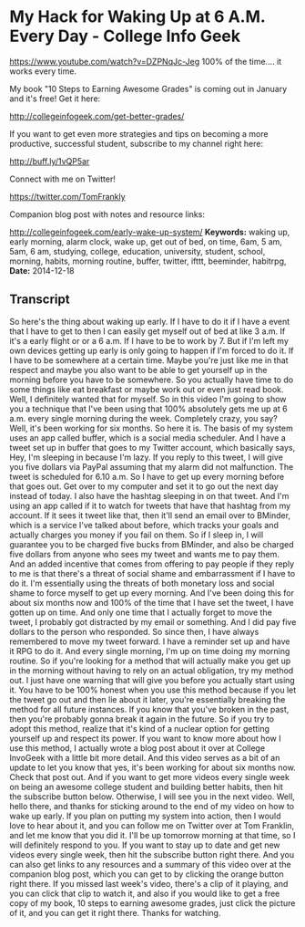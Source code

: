# My Hack for Waking Up at 6 A.M. Every Day - College Info Geek
https://www.youtube.com/watch?v=DZPNqJc-Jeg
100% of the time.... it works every time.

My book "10 Steps to Earning Awesome Grades" is coming out in January and it's free! Get it here:

http://collegeinfogeek.com/get-better-grades/

If you want to get even more strategies and tips on becoming a more productive, successful student, subscribe to my channel right here:

http://buff.ly/1vQP5ar

Connect with me on Twitter!

https://twitter.com/TomFrankly

Companion blog post with notes and resource links: 

http://collegeinfogeek.com/early-wake-up-system/
**Keywords:** waking up, early morning, alarm clock, wake up, get out of bed, on time, 6am, 5 am, 5am, 6 am, studying, college, education, university, student, school, morning, habits, morning routine, buffer, twitter, ifttt, beeminder, habitrpg, 
**Date:** 2014-12-18

## Transcript
 So here's the thing about waking up early. If I have to do it if I have a event that I have to get to then I can easily get myself out of bed at like 3 a.m. If it's a early flight or or a 6 a.m. If I have to be to work by 7. But if I'm left my own devices getting up early is only going to happen if I'm forced to do it. If I have to be somewhere at a certain time. Maybe you're just like me in that respect and maybe you also want to be able to get yourself up in the morning before you have to be somewhere. So you actually have time to do some things like eat breakfast or maybe work out or even just read book. Well, I definitely wanted that for myself. So in this video I'm going to show you a technique that I've been using that 100% absolutely gets me up at 6 a.m. every single morning during the week. Completely crazy, you say? Well, it's been working for six months. So here it is. The basis of my system uses an app called buffer, which is a social media scheduler. And I have a tweet set up in buffer that goes to my Twitter account, which basically says, Hey, I'm sleeping in because I'm lazy. If you reply to this tweet, I will give you five dollars via PayPal assuming that my alarm did not malfunction. The tweet is scheduled for 6.10 a.m. So I have to get up every morning before that goes out. Get over to my computer and set it to go out the next day instead of today. I also have the hashtag sleeping in on that tweet. And I'm using an app called if it to watch for tweets that have that hashtag from my account. If it sees it tweet like that, then it'll send an email over to BMinder, which is a service I've talked about before, which tracks your goals and actually charges you money if you fail on them. So if I sleep in, I will guarantee you to be charged five bucks from BMinder, and also be charged five dollars from anyone who sees my tweet and wants me to pay them. And an added incentive that comes from offering to pay people if they reply to me is that there's a threat of social shame and embarrassment if I have to do it. I'm essentially using the threats of both monetary loss and social shame to force myself to get up every morning. And I've been doing this for about six months now and 100% of the time that I have set the tweet, I have gotten up on time. And only one time that I actually forget to move the tweet, I probably got distracted by my email or something. And I did pay five dollars to the person who responded. So since then, I have always remembered to move my tweet forward. I have a reminder set up and have it RPG to do it. And every single morning, I'm up on time doing my morning routine. So if you're looking for a method that will actually make you get up in the morning without having to rely on an actual obligation, try my method out. I just have one warning that will give you before you actually start using it. You have to be 100% honest when you use this method because if you let the tweet go out and then lie about it later, you're essentially breaking the method for all future instances. If you know that you've broken in the past, then you're probably gonna break it again in the future. So if you try to adopt this method, realize that it's kind of a nuclear option for getting yourself up and respect its power. If you want to know more about how I use this method, I actually wrote a blog post about it over at College InvoGeek with a little bit more detail. And this video serves as a bit of an update to let you know that yes, it's been working for about six months now. Check that post out. And if you want to get more videos every single week on being an awesome college student and building better habits, then hit the subscribe button below. Otherwise, I will see you in the next video. Well, hello there, and thanks for sticking around to the end of my video on how to wake up early. If you plan on putting my system into action, then I would love to hear about it, and you can follow me on Twitter over at Tom Franklin, and let me know that you did it. I'll be up tomorrow morning at that time, so I will definitely respond to you. If you want to stay up to date and get new videos every single week, then hit the subscribe button right there. And you can also get links to any resources and a summary of this video over at the companion blog post, which you can get to by clicking the orange button right there. If you missed last week's video, there's a clip of it playing, and you can click that clip to watch it, and also if you would like to get a free copy of my book, 10 steps to earning awesome grades, just click the picture of it, and you can get it right there. Thanks for watching.
